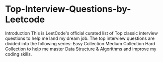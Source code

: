 # Top-Interview-Questions-by-Leetcode
Introduction This is LeetCode's official curated list of Top classic interview questions to help me land my dream job. The top interview questions are divided into the following series:  Easy Collection Medium Collection Hard Collection to help me master Data Structure & Algorithms and improve my coding skills.
